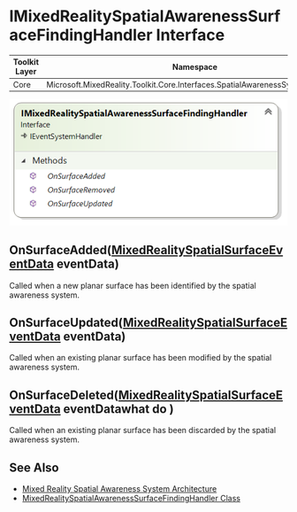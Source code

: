 # IMixedRealitySpatialAwarenessSurfaceFindingHandler Interface

| Toolkit Layer | Namespace |
| --- | --- |
| Core | Microsoft.MixedReality.Toolkit.Core.Interfaces.SpatialAwarenessSystem.Handlers |

<img src="Images/IMixedRealitySpatialAwarenessSurfaceFindingHandler.png">

## OnSurfaceAdded([MixedRealitySpatialSurfaceEventData](./MixedRealitySpatialSurfaceEventData.md) eventData)

Called when a new planar surface has been identified by the spatial awareness system.

## OnSurfaceUpdated([MixedRealitySpatialSurfaceEventData](./MixedRealitySpatialSurfaceEventData.md) eventData)

Called when an existing planar surface has been modified by the spatial awareness system.

## OnSurfaceDeleted([MixedRealitySpatialSurfaceEventData](./MixedRealitySpatialSurfaceEventData.md) eventDatawhat do )

Called when an existing planar surface has been discarded by the spatial awareness system.

## See Also

- [Mixed Reality Spatial Awareness System Architecture](./SpatialAwarenessSystemArchitecture.md)
- [MixedRealitySpatialAwarenessSurfaceFindingHandler Class](./MixedRealitySpatialAwarenessSurfaceFindingHandler.md)
